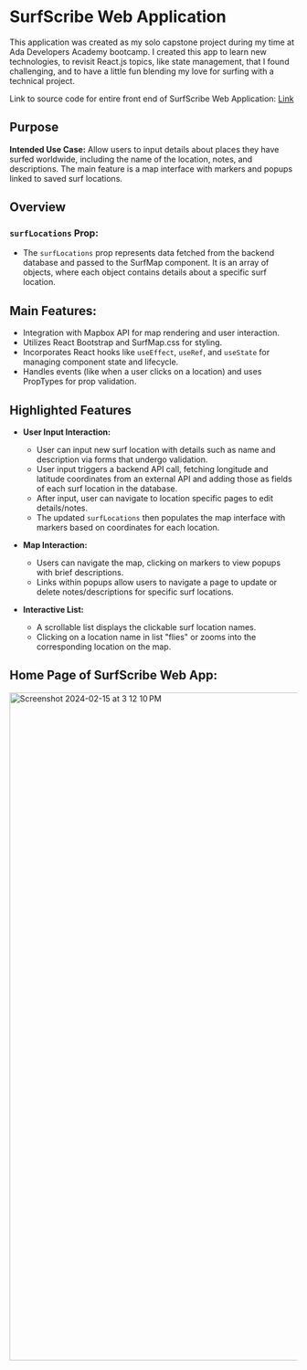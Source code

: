 

# SurfScribe Web Application

This application was created as my solo capstone project during my time at Ada Developers Academy bootcamp. I created this app to learn new technologies, to revisit React.js topics, like state management, that I found challenging, and to have a little fun blending my love for surfing with a technical project.

Link to source code for entire front end of SurfScribe Web Application: [Link](https://github.com/limaryg11/surf-scribe-frontend/tree/main/src)


## Purpose

**Intended Use Case:**
Allow users to input details about places they have surfed worldwide, including the name of the location, notes, and descriptions. The main feature is a map interface with markers and popups linked to saved surf locations. 

## Overview

### `surfLocations` Prop:
- The `surfLocations` prop represents data fetched from the backend database and passed to the SurfMap component. It is an array of objects, where each object contains details about a specific surf location.


## Main Features:
- Integration with Mapbox API for map rendering and user interaction.
- Utilizes React Bootstrap and SurfMap.css for styling.
- Incorporates React hooks like `useEffect`, `useRef`, and `useState` for managing component state and lifecycle.
- Handles events (like when a user clicks on a location) and uses PropTypes for prop validation.

## Highlighted Features

- **User Input Interaction:**
  - User can input new surf location with details such as name and description via forms that undergo validation.
  - User input triggers a backend API call, fetching longitude and latitude coordinates from an external API and adding those as fields of each surf location in the database.
  - After input, user can navigate to location specific pages to edit details/notes.
  - The updated `surfLocations` then populates the map interface with markers based on coordinates for each location.

- **Map Interaction:**
  - Users can navigate the map, clicking on markers to view popups with brief descriptions.
  - Links within popups allow users to navigate a page to update or delete notes/descriptions for specific surf locations.

- **Interactive List:**
  - A scrollable list displays the clickable surf location names.
  - Clicking on a location name in list "flies" or zooms into the corresponding location on the map.


## Home Page of SurfScribe Web App:

<img width="1170" alt="Screenshot 2024-02-15 at 3 12 10 PM" src="https://github.com/limaryg11/limary_airbnb_code_sample/assets/105609727/d2d97cd5-cfd4-44a7-94d2-464ec191e029">
